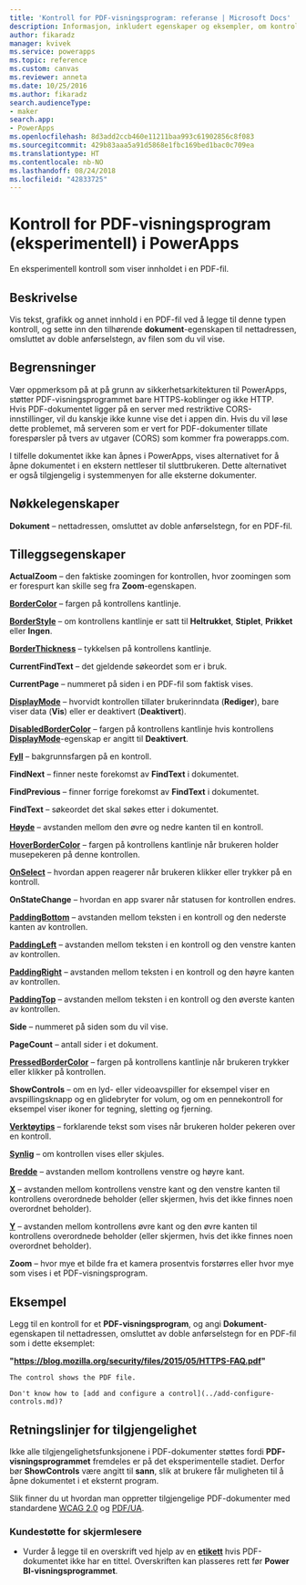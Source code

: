 ```yaml
---
title: 'Kontroll for PDF-visningsprogram: referanse | Microsoft Docs'
description: Informasjon, inkludert egenskaper og eksempler, om kontrollen for PDF-visningsprogrammet
author: fikaradz
manager: kvivek
ms.service: powerapps
ms.topic: reference
ms.custom: canvas
ms.reviewer: anneta
ms.date: 10/25/2016
ms.author: fikaradz
search.audienceType:
- maker
search.app:
- PowerApps
ms.openlocfilehash: 8d3add2ccb460e11211baa993c61902856c8f083
ms.sourcegitcommit: 429b83aaa5a91d5868e1fbc169bed1bac0c709ea
ms.translationtype: HT
ms.contentlocale: nb-NO
ms.lasthandoff: 08/24/2018
ms.locfileid: "42833725"
---
```

# <a name="pdf-viewer-control-experimental-in-powerapps"></a>Kontroll for PDF-visningsprogram (eksperimentell) i PowerApps
En eksperimentell kontroll som viser innholdet i en PDF-fil.

## <a name="description"></a>Beskrivelse
Vis tekst, grafikk og annet innhold i en PDF-fil ved å legge til denne typen kontroll, og sette inn den tilhørende **dokument**-egenskapen til nettadressen, omsluttet av doble anførselstegn, av filen som du vil vise.

## <a name="limitations"></a>Begrensninger
Vær oppmerksom på at på grunn av sikkerhetsarkitekturen til PowerApps, støtter PDF-visningsprogrammet bare HTTPS-koblinger og ikke HTTP.  
Hvis PDF-dokumentet ligger på en server med restriktive CORS-innstillinger, vil du kanskje ikke kunne vise det i appen din.  Hvis du vil løse dette problemet, må serveren som er vert for PDF-dokumenter tillate forespørsler på tvers av utgaver (CORS) som kommer fra powerapps.com.

I tilfelle dokumentet ikke kan åpnes i PowerApps, vises alternativet for å åpne dokumentet i en ekstern nettleser til sluttbrukeren.  Dette alternativet er også tilgjengelig i systemmenyen for alle eksterne dokumenter.

## <a name="key-properties"></a>Nøkkelegenskaper
**Dokument** – nettadressen, omsluttet av doble anførselstegn, for en PDF-fil.

## <a name="additional-properties"></a>Tilleggsegenskaper
**ActualZoom** – den faktiske zoomingen for kontrollen, hvor zoomingen som er forespurt kan skille seg fra **Zoom**-egenskapen.

**[BorderColor](properties-color-border.md)** – fargen på kontrollens kantlinje.

**[BorderStyle](properties-color-border.md)** – om kontrollens kantlinje er satt til **Heltrukket**, **Stiplet**, **Prikket** eller **Ingen**.

**[BorderThickness](properties-color-border.md)** – tykkelsen på kontrollens kantlinje.

**CurrentFindText** – det gjeldende søkeordet som er i bruk.

**CurrentPage** – nummeret på siden i en PDF-fil som faktisk vises.

**[DisplayMode](properties-core.md)** – hvorvidt kontrollen tillater brukerinndata (**Rediger**), bare viser data (**Vis**) eller er deaktivert (**Deaktivert**).

**[DisabledBorderColor](properties-color-border.md)** – fargen på kontrollens kantlinje hvis kontrollens **[DisplayMode](properties-core.md)**-egenskap er angitt til **Deaktivert**.

**[Fyll](properties-color-border.md)** – bakgrunnsfargen på en kontroll.

**FindNext** – finner neste forekomst av **FindText** i dokumentet.

**FindPrevious** – finner forrige forekomst av **FindText** i dokumentet.

**FindText** – søkeordet det skal søkes etter i dokumentet.

**[Høyde](properties-size-location.md)** – avstanden mellom den øvre og nedre kanten til en kontroll.

**[HoverBorderColor](properties-color-border.md)** – fargen på kontrollens kantlinje når brukeren holder musepekeren på denne kontrollen.

**[OnSelect](properties-core.md)** – hvordan appen reagerer når brukeren klikker eller trykker på en kontroll.

**OnStateChange** – hvordan en app svarer når statusen for kontrollen endres.

**[PaddingBottom](properties-size-location.md)** – avstanden mellom teksten i en kontroll og den nederste kanten av kontrollen.

**[PaddingLeft](properties-size-location.md)** – avstanden mellom teksten i en kontroll og den venstre kanten av kontrollen.

**[PaddingRight](properties-size-location.md)** – avstanden mellom teksten i en kontroll og den høyre kanten av kontrollen.

**[PaddingTop](properties-size-location.md)** – avstanden mellom teksten i en kontroll og den øverste kanten av kontrollen.

**Side** – nummeret på siden som du vil vise.

**PageCount** – antall sider i et dokument.

**[PressedBorderColor](properties-color-border.md)** – fargen på kontrollens kantlinje når brukeren trykker eller klikker på kontrollen.

**ShowControls** – om en lyd- eller videoavspiller for eksempel viser en avspillingsknapp og en glidebryter for volum, og om en pennekontroll for eksempel viser ikoner for tegning, sletting og fjerning.

**[Verktøytips](properties-core.md)** – forklarende tekst som vises når brukeren holder pekeren over en kontroll.

**[Synlig](properties-core.md)** – om kontrollen vises eller skjules.

**[Bredde](properties-size-location.md)** – avstanden mellom kontrollens venstre og høyre kant.

**[X](properties-size-location.md)** – avstanden mellom kontrollens venstre kant og den venstre kanten til kontrollens overordnede beholder (eller skjermen, hvis det ikke finnes noen overordnet beholder).

**[Y](properties-size-location.md)** – avstanden mellom kontrollens øvre kant og den øvre kanten til kontrollens overordnede beholder (eller skjermen, hvis det ikke finnes noen overordnet beholder).

**Zoom** – hvor mye et bilde fra et kamera prosentvis forstørres eller hvor mye som vises i et PDF-visningsprogram.

## <a name="example"></a>Eksempel

Legg til en kontroll for et **PDF-visningsprogram**, og angi **Dokument**-egenskapen til nettadressen, omsluttet av doble anførselstegn for en PDF-fil som i dette eksemplet:

  **"https://blog.mozilla.org/security/files/2015/05/HTTPS-FAQ.pdf"**

    The control shows the PDF file.

    Don't know how to [add and configure a control](../add-configure-controls.md)?

## <a name="accessibility-guidelines"></a>Retningslinjer for tilgjengelighet

Ikke alle tilgjengelighetsfunksjonene i PDF-dokumenter støttes fordi **PDF-visningsprogrammet** fremdeles er på det eksperimentelle stadiet. Derfor bør **ShowControls** være angitt til **sann**, slik at brukere får muligheten til å åpne dokumentet i et eksternt program.

Slik finner du ut hvordan man oppretter tilgjengelige PDF-dokumenter med standardene [WCAG 2.0](https://www.w3.org/TR/WCAG-TECHS/pdf.html) og [PDF/UA](https://www.pdfa.org/pdfua-the-iso-standard-for-universal-accessibility/).

### <a name="screen-reader-support"></a>Kundestøtte for skjermlesere
* Vurder å legge til en overskrift ved hjelp av en **[etikett](control-text-box.md)** hvis PDF-dokumentet ikke har en tittel. Overskriften kan plasseres rett før **Power BI-visningsprogrammet**.
